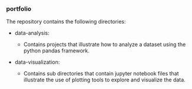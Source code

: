 ### portfolio
The repository contains the following directories:
- data-analysis:
  - Contains projects that illustrate how to analyze a dataset using the python pandas framework.
  
- data-visualization:
  - Contains sub directories that contain jupyter notebook files that illustrate the use of plotting tools to explore and visualize the data.

 

